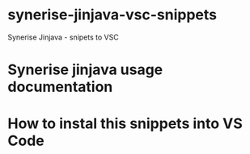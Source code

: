 # synerise-jinjava-vsc-snippets
Synerise Jinjava  - snipets to VSC 


# Synerise jinjava usage documentation

# How to instal this snippets into VS Code

